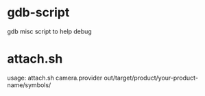 # gdb-script
gdb misc script to help debug


# attach.sh
usage: attach.sh camera.provider out/target/product/your-product-name/symbols/
